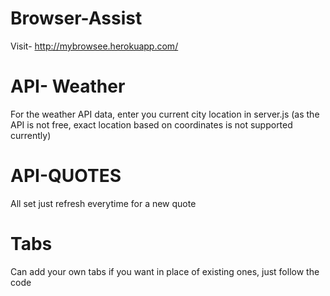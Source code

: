 # Browser-Assist
Visit-  http://mybrowsee.herokuapp.com/
 
# API- Weather
 For the weather API data, enter you current city location in server.js (as the API is not free, exact location based on coordinates is not supported currently)
 
# API-QUOTES
 All set just refresh everytime for a new quote
 
# Tabs
 Can add your own tabs if you want in place of existing ones, just follow the code
